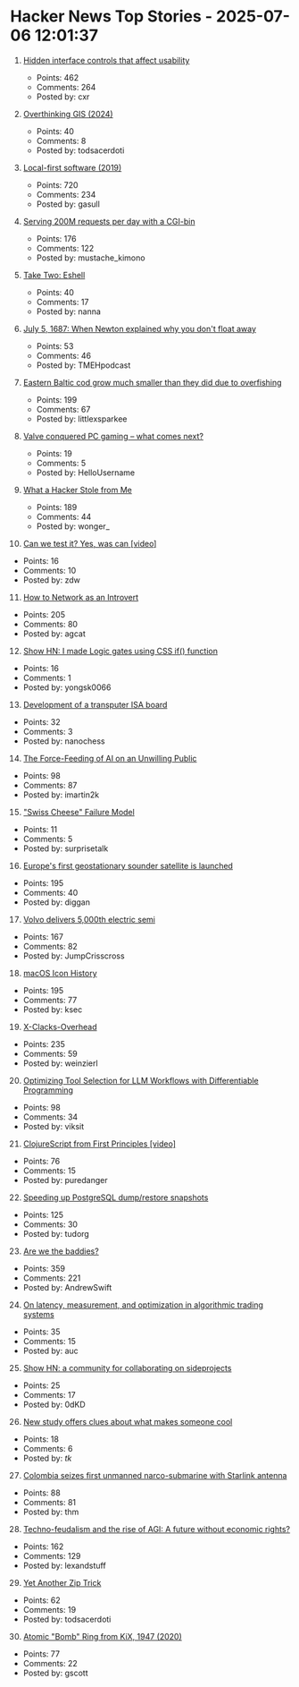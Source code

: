 # Hacker News Top Stories - 2025-07-06 12:01:37

1. [Hidden interface controls that affect usability](https://interactions.acm.org/archive/view/july-august-2025/stop-hiding-my-controls-hidden-interface-controls-are-affecting-usability)
   - Points: 462
   - Comments: 264
   - Posted by: cxr

2. [Overthinking GIS (2024)](https://scottsexton.co/post/overthinking_gis/)
   - Points: 40
   - Comments: 8
   - Posted by: todsacerdoti

3. [Local-first software (2019)](https://www.inkandswitch.com/essay/local-first/)
   - Points: 720
   - Comments: 234
   - Posted by: gasull

4. [Serving 200M requests per day with a CGI-bin](https://simonwillison.net/2025/Jul/5/cgi-bin-performance/)
   - Points: 176
   - Comments: 122
   - Posted by: mustache_kimono

5. [Take Two: Eshell](http://yummymelon.com/devnull/take-two-eshell.html)
   - Points: 40
   - Comments: 17
   - Posted by: nanna

6. [July 5, 1687: When Newton explained why you don't float away](https://multiverseemployeehandbook.com/blog/when-newton-explained-why-you-dont-float-away/)
   - Points: 53
   - Comments: 46
   - Posted by: TMEHpodcast

7. [Eastern Baltic cod grow much smaller than they did due to overfishing](https://www.smithsonianmag.com/smart-news/these-cod-have-been-shrinking-dramatically-for-decades-now-scientists-say-theyve-solved-the-mystery-180986920/)
   - Points: 199
   - Comments: 67
   - Posted by: littlexsparkee

8. [Valve conquered PC gaming – what comes next?](https://www.ft.com/content/f4a13716-838a-43da-853b-7c31ac17192c)
   - Points: 19
   - Comments: 5
   - Posted by: HelloUsername

9. [What a Hacker Stole from Me](https://mynoise.net/blog.php)
   - Points: 189
   - Comments: 44
   - Posted by: wonger_

10. [Can we test it? Yes, was can [video]](https://www.youtube.com/watch?v=MqC3tudPH6w)
   - Points: 16
   - Comments: 10
   - Posted by: zdw

11. [How to Network as an Introvert](https://aginfer.bearblog.dev/how-to-network-as-an-introvert/)
   - Points: 205
   - Comments: 80
   - Posted by: agcat

12. [Show HN: I made Logic gates using CSS if() function](https://yongsk0066.github.io/css_if_logic_gate/)
   - Points: 16
   - Comments: 1
   - Posted by: yongsk0066

13. [Development of a transputer ISA board](https://nanochess.org/transputer_board.html)
   - Points: 32
   - Comments: 3
   - Posted by: nanochess

14. [The Force-Feeding of AI on an Unwilling Public](https://www.honest-broker.com/p/the-force-feeding-of-ai-on-an-unwilling)
   - Points: 98
   - Comments: 87
   - Posted by: imartin2k

15. ["Swiss Cheese" Failure Model](https://www.bookofjoe.com/2025/07/swiss-cheese-failure-model.html)
   - Points: 11
   - Comments: 5
   - Posted by: surprisetalk

16. [Europe's first geostationary sounder satellite is launched](https://www.eumetsat.int/europes-first-geostationary-sounder-satellite-launched)
   - Points: 195
   - Comments: 40
   - Posted by: diggan

17. [Volvo delivers 5,000th electric semi](https://electrek.co/2025/06/29/volvo-delivers-5000th-electric-semi-with-little-fanfare-sending-a-big-message/)
   - Points: 167
   - Comments: 82
   - Posted by: JumpCrisscross

18. [macOS Icon History](https://basicappleguy.com/basicappleblog/macos-icon-history)
   - Points: 195
   - Comments: 77
   - Posted by: ksec

19. [X-Clacks-Overhead](https://xclacksoverhead.org/home/about)
   - Points: 235
   - Comments: 59
   - Posted by: weinzierl

20. [Optimizing Tool Selection for LLM Workflows with Differentiable Programming](https://viksit.substack.com/p/optimizing-tool-selection-for-llm)
   - Points: 98
   - Comments: 34
   - Posted by: viksit

21. [ClojureScript from First Principles [video]](https://www.youtube.com/watch?v=An-ImWVppNQ)
   - Points: 76
   - Comments: 15
   - Posted by: puredanger

22. [Speeding up PostgreSQL dump/restore snapshots](https://xata.io/blog/behind-the-scenes-speeding-up-pgstream-snapshots-for-postgresql)
   - Points: 125
   - Comments: 30
   - Posted by: tudorg

23. [Are we the baddies?](https://geohot.github.io//blog/jekyll/update/2025/07/05/are-we-the-baddies.html)
   - Points: 359
   - Comments: 221
   - Posted by: AndrewSwift

24. [On latency, measurement, and optimization in algorithmic trading systems](https://www.architect.co/posts/how-fast-is-it-really)
   - Points: 35
   - Comments: 15
   - Posted by: auc

25. [Show HN: a community for collaborating on sideprojects](https://relentlessly.no/)
   - Points: 25
   - Comments: 17
   - Posted by: 0dKD

26. [New study offers clues about what makes someone cool](https://www.nytimes.com/2025/06/30/well/mind/cool-people-traits-study.html)
   - Points: 18
   - Comments: 6
   - Posted by: _tk_

27. [Colombia seizes first unmanned narco-submarine with Starlink antenna](https://www.france24.com/en/americas/20250702-colombia-narco-submarine-starlink)
   - Points: 88
   - Comments: 81
   - Posted by: thm

28. [Techno-feudalism and the rise of AGI: A future without economic rights?](https://arxiv.org/abs/2503.14283)
   - Points: 162
   - Comments: 129
   - Posted by: lexandstuff

29. [Yet Another Zip Trick](https://hackarcana.com/article/yet-another-zip-trick)
   - Points: 62
   - Comments: 19
   - Posted by: todsacerdoti

30. [Atomic "Bomb" Ring from KiX, 1947 (2020)](https://toytales.ca/atomic-bomb-ring-from-kix-1947/)
   - Points: 77
   - Comments: 22
   - Posted by: gscott

